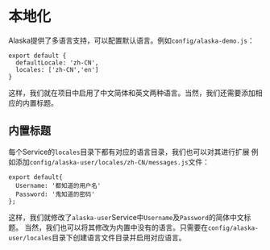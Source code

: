 # 本地化

Alaska提供了多语言支持，可以配置默认语言。例如`config/alaska-demo.js`：

	export default {
	  defaultLocale: 'zh-CN',
	  locales: ['zh-CN','en']
	}

这样，我们就在项目中启用了中文简体和英文两种语言。当然，我们还需要添加相应的内置标题。

## 内置标题

每个Service的`locales`目录下都有对应的语言目录，我们也可以对其进行扩展
例如添加`config/alaska-user/locales/zh-CN/messages.js`文件：

	export default{
	  Username: '都知道的用户名'
	  Password: '鬼知道的密码'
	};

这样，我们就修改了`alaska-user`Service中`Username`及`Password`的简体中文标题。
当然，我们也可以将其修改为内置中没有的语言。只需要在`config/alaska-user/locales`目录下创建语言文件目录并启用对应语言。